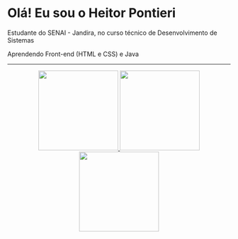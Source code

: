 # Olá! Eu sou o Heitor Pontieri

Estudante do SENAI - Jandira, no curso técnico de Desenvolvimento de Sistemas

Aprendendo Front-end (HTML e CSS) e Java
<div align="center"><hr>
  <a href="https://github.com/HeitorPontieri">
  <img height="180em" src="https://github-readme-stats.vercel.app/api?username=HeitorPontieri&theme=gruvbox"/>
  <img height="180em" src="https://github-readme-stats.vercel.app/api/top-langs/?username=HeitorPontieri&layout=compact&theme=gruvbox"/>
  <img height="180em" src="https://github.com/HeitorPontieri/HeitorPontieri/blob/output/github-contribution-grid-snake.svg"/>
</div>











